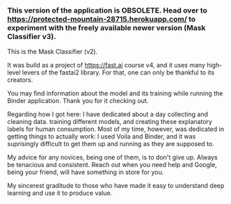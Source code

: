 ### This version of the application is OBSOLETE. Head over to https://protected-mountain-28715.herokuapp.com/ to experiment with the freely available newer version (Mask Classifier v3).

This is the Mask Classifier (v2). 

It was build as a project of https://fast.ai course v4, and it uses many high-level levers of the fastai2 library. For that, one can only be thankful to its creators.

You may find information about the model and its training while running the Binder application. Thank you for it checking out.


Regarding how I got here:
I have dedicated about a day collecting and cleaning data. training different models, and creating these explanatory labels for human consumption. Most of my time, however, was 
dedicated in getting things to actually work: I used Voila and Binder, and it was suprisingly difficult to get them up and running as they are supposed to.

My advice for any novices, being one of them, is to don't give up. Always be tenacious and consistent. Reach out when you need help and Google, being your friend, will have 
something in store for you. 

My sincerest graditude to those who have made it easy to understand deep learning and use it to produce value.
